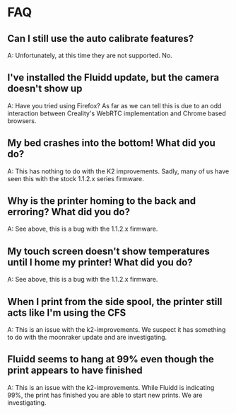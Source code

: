 # FAQ

## Can I still use the auto calibrate features?

A: Unfortunately, at this time they are not supported. No.

## I've installed the Fluidd update, but the camera doesn't show up

A: Have you tried using Firefox?  As far as we can tell this is due to an odd interaction between Creality's WebRTC implementation and Chrome based browsers.

## My bed crashes into the bottom! What did you do?

A: This has nothing to do with the K2 improvements.  Sadly, many of us have seen this with the stock 1.1.2.x series firmware.

## Why is the printer homing to the back and erroring? What did you do?

A: See above, this is a bug with the 1.1.2.x firmware.

## My touch screen doesn't show temperatures until I home my printer! What did you do?

A: See above, this is a bug with the 1.1.2.x firmware.

## When I print from the side spool, the printer still acts like I'm using the CFS

A: This is an issue with the k2-improvements.  We suspect it has something to do with the moonraker update and are investigating.

## Fluidd seems to hang at 99% even though the print appears to have finished

A: This is an issue with the k2-improvements.  While Fluidd is indicating 99%, the print has finished you are able to start new prints. We are investigating.
